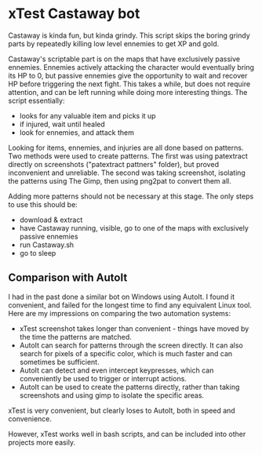# xTest Castaway bot

Castaway is kinda fun, but kinda grindy. This script skips the boring grindy parts by repeatedly killing low level ennemies to get XP and gold.

Castaway's scriptable part is on the maps that have exclusively passive ennemies. Ennemies actively attacking the character would eventually bring its HP to 0, but passive ennemies give the opportunity to wait and recover HP before triggering the next fight. This takes a while, but does not require attention, and can be left running while doing more interesting things. The script essentially:
* looks for any valuable item and picks it up
* if injured, wait until healed
* look for ennemies, and attack them

Looking for items, ennemies, and injuries are all done based on patterns. Two methods were used to create patterns. The first was using patextract directly on screenshots ("patextract pattners" folder), but proved inconvenient and unreliable. The second was taking screenshot, isolating the patterns using The Gimp, then using png2pat to convert them all.

Adding more patterns should not be necessary at this stage. The only steps to use this should be:
* download & extract
* have Castaway running, visible, go to one of the maps with exclusively passive ennemies
* run Castaway.sh
* go to sleep

## Comparison with AutoIt

I had in the past done a similar bot on Windows using AutoIt. I found it convenient, and failed for the longest time to find any equivalent Linux tool. Here are my impressions on comparing the two automation systems:
* xTest screenshot takes longer than convenient - things have moved by the time the patterns are matched.
* AutoIt can search for patterns through the screen directly. It can also search for pixels of a specific color, which is much faster and can sometimes be sufficient.
* AutoIt can detect and even intercept keypresses, which can conveniently be used to trigger or interrupt actions.
* AutoIt can be used to create the patterns directly, rather than taking screenshots and using gimp to isolate the specific areas.

xTest is very convenient, but clearly loses to AutoIt, both in speed and convenience.

However, xTest works well in bash scripts, and can be included into other projects more easily.

